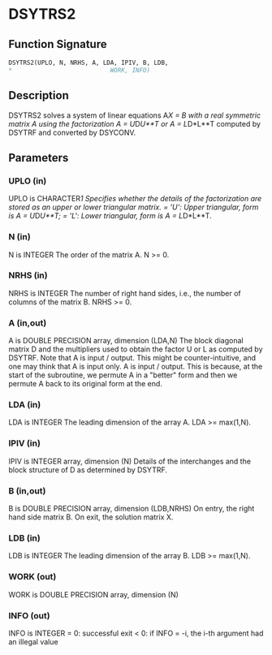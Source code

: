 # DSYTRS2

## Function Signature

```fortran
DSYTRS2(UPLO, N, NRHS, A, LDA, IPIV, B, LDB,
*                           WORK, INFO)
```

## Description


 DSYTRS2 solves a system of linear equations A*X = B with a real
 symmetric matrix A using the factorization A = U*D*U**T or
 A = L*D*L**T computed by DSYTRF and converted by DSYCONV.

## Parameters

### UPLO (in)

UPLO is CHARACTER*1 Specifies whether the details of the factorization are stored as an upper or lower triangular matrix. = 'U': Upper triangular, form is A = U*D*U**T; = 'L': Lower triangular, form is A = L*D*L**T.

### N (in)

N is INTEGER The order of the matrix A. N >= 0.

### NRHS (in)

NRHS is INTEGER The number of right hand sides, i.e., the number of columns of the matrix B. NRHS >= 0.

### A (in,out)

A is DOUBLE PRECISION array, dimension (LDA,N) The block diagonal matrix D and the multipliers used to obtain the factor U or L as computed by DSYTRF. Note that A is input / output. This might be counter-intuitive, and one may think that A is input only. A is input / output. This is because, at the start of the subroutine, we permute A in a "better" form and then we permute A back to its original form at the end.

### LDA (in)

LDA is INTEGER The leading dimension of the array A. LDA >= max(1,N).

### IPIV (in)

IPIV is INTEGER array, dimension (N) Details of the interchanges and the block structure of D as determined by DSYTRF.

### B (in,out)

B is DOUBLE PRECISION array, dimension (LDB,NRHS) On entry, the right hand side matrix B. On exit, the solution matrix X.

### LDB (in)

LDB is INTEGER The leading dimension of the array B. LDB >= max(1,N).

### WORK (out)

WORK is DOUBLE PRECISION array, dimension (N)

### INFO (out)

INFO is INTEGER = 0: successful exit < 0: if INFO = -i, the i-th argument had an illegal value

